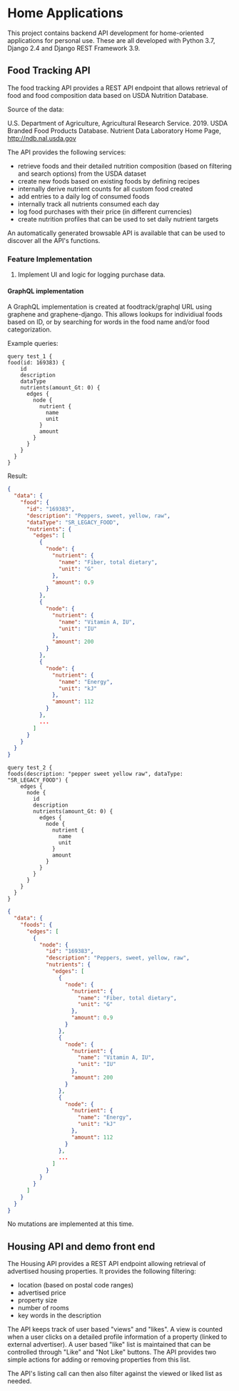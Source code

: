 # Home Applications

This project contains backend API development for home-oriented applications for personal use. These are all developed with Python 3.7, Django 2.4 and Django REST Framework 3.9.

## Food Tracking API

The food tracking API provides a REST API endpoint that allows retrieval of food and food composition data based on USDA Nutrition Database.

Source of the data:

U.S. Department of Agriculture, Agricultural Research Service. 2019. USDA Branded Food Products Database. Nutrient Data Laboratory Home Page, http://ndb.nal.usda.gov

The API provides the following services:

* retrieve foods and their detailed nutrition composition (based on filtering and search options) from the USDA dataset
* create new foods based on existing foods by defining recipes
* internally derive nutrient counts for all custom food created
* add entries to a daily log of consumed foods
* internally track all nutrients consumed each day
* log food purchases with their price (in different currencies)
* create nutrition profiles that can be used to set daily nutrient targets 

An automatically generated browsable API is available that can be used to discover all the API's functions.

### Feature Implementation

1. Implement UI and logic for logging purchase data.

#### GraphQL implementation

A GraphQL implementation is created at foodtrack/graphql URL using graphene and graphene-django. This allows lookups for individiual foods based on ID, or by searching for words in the food name and/or food categorization.

Example queries:

```gql
query test_1 {
food(id: 169383) {
    id
    description
    dataType
    nutrients(amount_Gt: 0) {
      edges {
        node {
          nutrient {
            name
            unit
          }
          amount
        }
      }
    }
  }
}
```

Result:
```json
{
  "data": {
    "food": {
      "id": "169383",
      "description": "Peppers, sweet, yellow, raw",
      "dataType": "SR_LEGACY_FOOD",
      "nutrients": {
        "edges": [
          {
            "node": {
              "nutrient": {
                "name": "Fiber, total dietary",
                "unit": "G"
              },
              "amount": 0.9
            }
          },
          {
            "node": {
              "nutrient": {
                "name": "Vitamin A, IU",
                "unit": "IU"
              },
              "amount": 200
            }
          },
          {
            "node": {
              "nutrient": {
                "name": "Energy",
                "unit": "kJ"
              },
              "amount": 112
            }
          },
          ...
        ]
      }
    }
  }
}
```

```gql
query test_2 {
foods(description: "pepper sweet yellow raw", dataType: "SR_LEGACY_FOOD") {
    edges {
      node {
        id
        description
        nutrients(amount_Gt: 0) {
          edges {
            node {
              nutrient {
                name
                unit
              }
              amount
            }
          }
        }
      }
    }
  }
}
```

```json
{
  "data": {
    "foods": {
      "edges": [
        {
          "node": {
            "id": "169383",
            "description": "Peppers, sweet, yellow, raw",
            "nutrients": {
              "edges": [
                {
                  "node": {
                    "nutrient": {
                      "name": "Fiber, total dietary",
                      "unit": "G"
                    },
                    "amount": 0.9
                  }
                },
                {
                  "node": {
                    "nutrient": {
                      "name": "Vitamin A, IU",
                      "unit": "IU"
                    },
                    "amount": 200
                  }
                },
                {
                  "node": {
                    "nutrient": {
                      "name": "Energy",
                      "unit": "kJ"
                    },
                    "amount": 112
                  }
                },
                ...
              ]
            }
          }
        }
      ]
    }
  }
}
```

No mutations are implemented at this time.

## Housing API and demo front end

The Housing API provides a REST API endpoint allowing retrieval of advertised housing properties. It provides the following filtering:

* location (based on postal code ranges)
* advertised price
* property size
* number of rooms
* key words in the description

The API keeps track of user based "views" and "likes". A view is counted when a user clicks on a detailed profile information of a property (linked to external advertiser). A user based "like" list is maintained that can be controlled through "Like" and "Not Like" buttons. The API provides two simple actions for adding or removing properties from this list.

The API's listing call can then also filter against the viewed or liked list as needed.

